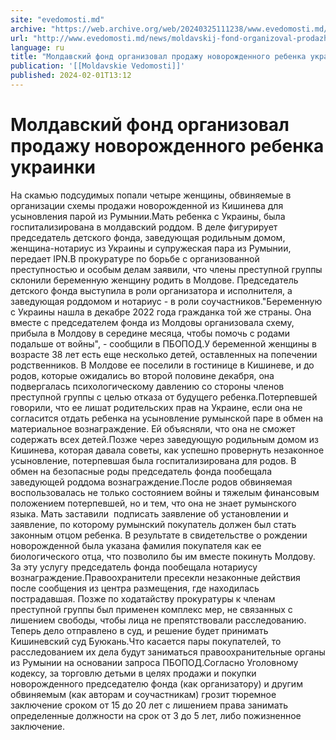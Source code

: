 ```yaml
---
site: "evedomosti.md"
archive: "https://web.archive.org/web/20240325111238/www.evedomosti.md/news/moldavskij-fond-organizoval-prodazhu-novorozhdennogo-rebenka"
url: "http://www.evedomosti.md/news/moldavskij-fond-organizoval-prodazhu-novorozhdennogo-rebenka"
language: ru
title: "Молдавский фонд организовал продажу новорожденного ребенка украинки"
publication: '[[Moldavskie Vedomosti]]'
published: 2024-02-01T13:12
---
```


# Молдавский фонд организовал продажу новорожденного ребенка украинки

На скамью подсудимых попали четыре женщины, обвиняемые в организации схемы продажи новорожденной из Кишинева для усыновления парой из Румынии.Мать ребенка с Украины, была госпитализирована в молдавский роддом. В деле фигурирует председатель детского фонда, заведующая родильным домом, женщина-нотариус из Украины и супружеская пара из Румынии, передает IPN.В прокуратуре по борьбе с организованной преступностью и особым делам заявили, что члены преступной группы склонили беременную женщину родить в Молдове. Председатель детского фонда выступила в роли организатора и исполнителя, а заведующая роддомом и нотариус - в роли соучастников."Беременную с Украины нашла в декабре 2022 года гражданка той же страны. Она вместе с председателем фонда из Молдовы организовала схему, прибыла в Молдову в середине месяца, чтобы помочь с родами подальше от войны", - сообщили в ПБОПОД.У беременной женщины в возрасте 38 лет есть еще несколько детей, оставленных на попечении родственников. В Молдове ее поселили в гостинице в Кишиневе, и до родов, которые ожидались во второй половине декабря, она подвергалась психологическому давлению со стороны членов преступной группы с целью отказа от будущего ребенка.Потерпевшей говорили, что ее лишат родительских прав на Украине, если она не согласится отдать ребенка на усыновление румынской паре в обмен на материальное вознаграждение. Ей объясняли, что она не сможет содержать всех детей.Позже через заведующую родильным домом из Кишинева, которая давала советы, как успешно провернуть незаконное усыновление, потерпевшая была госпитализирована для родов. В обмен на безопасные роды председатель фонда пообещала заведующей роддома вознаграждение.После родов обвиняемая воспользовалась не только состоянием войны и тяжелым финансовым положением потерпевшей, но и тем, что она не знает румынского языка. Мать заставили  подписать заявление об установлении и заявление, по которому румынский покупатель должен был стать законным отцом ребенка. В результате в свидетельстве о рождении новорожденной была указана фамилия покупателя как ее биологического отца, что позволило бы им вместе покинуть Молдову. За эту услугу председатель фонда пообещала нотариусу вознаграждение.Правоохранители пресекли незаконные действия после сообщения из центра размещения, где находилась пострадавшая. Позже по ходатайству прокуратуры к членам преступной группы был применен комплекс мер, не связанных с лишением свободы, чтобы лица не препятствовали расследованию. Теперь дело отправлено в суд, и решение будет принимать Кишиневский суд Буюкань.Что касается пары покупателей, то расследованием их дела будут заниматься правоохранительные органы из Румынии на основании запроса ПБОПОД.Согласно Уголовному кодексу, за торговлю детьми в целях продажи и покупки новорожденного председателю фонда (как организатору) и другим обвиняемым (как авторам и соучастникам) грозит тюремное заключение сроком от 15 до 20 лет с лишением права занимать определенные должности на срок от 3 до 5 лет, либо пожизненное заключение.